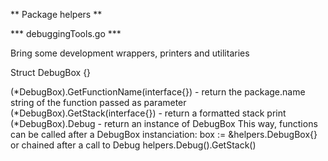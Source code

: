 ** Package helpers **

*** debuggingTools.go ***

Bring some development wrappers, printers and utilitaries

Struct DebugBox {}

(*DebugBox).GetFunctionName(interface{})
    - return the package.name string of the function passed as parameter
(*DebugBox).GetStack(interface{})
    - return a formatted stack print
(*DebugBox).Debug
    - return an instance of DebugBox
    This way, functions can be called after a DebugBox instanciation:
    box := &helpers.DebugBox{}
    or chained after a call to Debug
    helpers.Debug().GetStack()
